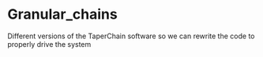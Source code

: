 # Granular_chains
Different versions of the TaperChain software so we can rewrite the code to properly drive the system
